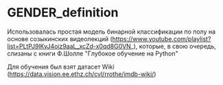 # GENDER_definition

Использовалась простая модель бинарной классификации по полу на основе созыкинских видеолекций (https://www.youtube.com/playlist?list=PLtPJ9lKvJ4oiz9aaL_xcZd-x0qd8G0VN_), которые, в свою очередь, слизаны с книги Ф.Шолле "Глубокое обучение на Python"

Для обучения был взят датасет Wiki (https://data.vision.ee.ethz.ch/cvl/rrothe/imdb-wiki/)
